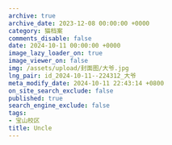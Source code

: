 ```yaml
---
archive: true
archive_date: 2023-12-08 00:00:00 +0000
category: 猫档案
comments_disable: false
date: 2024-10-11 00:00:00 +0000
image_lazy_loader_on: true
image_viewer_on: false
img: /assets/upload/封面图/大爷.jpg
lng_pair: id_2024-10-11--224312_大爷
meta_modify_date: 2024-10-11 22:43:14 +0800
on_site_search_exclude: false
published: true
search_engine_exclude: false
tags:
- 宝山校区
title: Uncle
---
```

